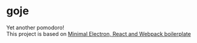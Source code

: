 
# goje
Yet another pomodoro!  
This project is based on [Minimal Electron, React and Webpack boilerplate](https://github.com/alexdevero/electron-react-webpack-boilerplate)
